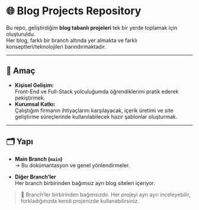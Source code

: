 # 🌐 Blog Projects Repository

Bu repo, geliştirdiğim **blog tabanlı projeleri** tek bir yerde toplamak için oluşturuldu.  
Her blog, farklı bir branch altında yer almakta ve farklı konseptleri/teknolojileri barındırmaktadır.  

---

## 🎯 Amaç
- **Kişisel Gelişim:**  
  Front-End ve Full-Stack yolculuğumda öğrendiklerimi pratik ederek pekiştirmek.  
- **Kurumsal Katkı:**  
  Çalıştığım firmanın ihtiyaçlarını karşılayacak, içerik üretimi ve site geliştirme süreçlerinde kullanılabilecek hazır şablonlar oluşturmak.  

---

## 🗂️ Yapı
- **Main Branch (`main`)**  
  → Bu dokümantasyon ve genel yönlendirmeler.  

- **Diğer Branch’ler**  
  Her branch birbirinden bağımsız ayrı blog siteleri içeriyor.

> 🔄 Branch’ler birbirinden bağımsızdır. Her projeyi ayrı ayrı inceleyebilir, forkladığınızda kendi projenizde kullanabilirsiniz.  
